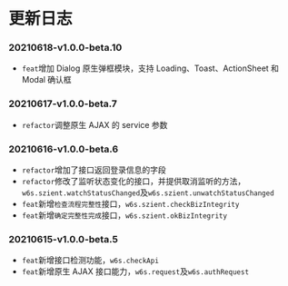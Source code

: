 # 更新日志

### 20210618-v1.0.0-beta.10

* `feat`增加 Dialog 原生弹框模块，支持 Loading、Toast、ActionSheet 和 Modal 确认框

### 20210617-v1.0.0-beta.7

* `refactor`调整原生 AJAX 的 service 参数

### 20210616-v1.0.0-beta.6

* `refactor`增加了接口返回登录信息的字段
* `refactor`修改了监听状态变化的接口，并提供取消监听的方法，`w6s.szient.watchStatusChanged`及`w6s.szient.unwatchStatusChanged`
* `feat`新增`检查流程完整性`接口，`w6s.szient.checkBizIntegrity`
* `feat`新增`确定完整性完成`接口，`w6s.szient.okBizIntegrity`
### 20210615-v1.0.0-beta.5

* `feat`新增接口检测功能，`w6s.checkApi`
* `feat`新增原生 AJAX 接口能力，`w6s.request`及`w6s.authRequest`

